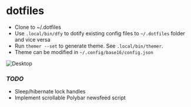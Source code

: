 # dotfiles

- Clone to ~/.dotfiles
- Use `.local/bin/dfy` to dotify existing config files to `~/.dotfiles` folder and vice versa
- Run `themer --set` to generate theme. See `.local/bin/themer`.
- Theme can be modified in `~/.config/base16/config.json`

![Desktop](https://i.imgur.com/162Tbid.jpg)

### *TODO*
- Sleep/hibernate lock handles
- Implement scrollable Polybar newsfeed script
